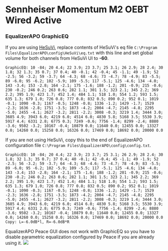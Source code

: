 # Sennheiser Momentum M2 OEBT Wired Active
### EqualizerAPO GraphicEQ
If you are using [HeSuVi](https://sourceforge.net/projects/hesuvi/), replace contents of HeSuVi's eq file `C:\Program Files\EqualizerAPO\config\HeSuVi\eq.txt` with this line and set global volume for both channels from HeSuVi UI to **-60**.
```
GraphicEQ: 10 -84; 20 4.4; 22 3.9; 23 3.7; 25 3.1; 26 2.9; 28 2.4; 30 1.8; 32 1.3; 35 0.7; 37 0.4; 40 -0.1; 42 -0.4; 45 -1.1; 49 -1.9; 52 -2.5; 56 -3.2; 59 -3.7; 64 -4.3; 68 -4.6; 73 -4.7; 78 -4.9; 83 -5.5; 89 -6.0; 95 -6.2; 102 -5.9; 109 -5.5; 117 -5.1; 125 -4.6; 134 -4.0; 143 -3.4; 153 -2.8; 164 -2.1; 175 -1.6; 188 -1.2; 201 -0.9; 215 -0.6; 230 -0.2; 246 0.2; 263 0.6; 282 1.1; 301 1.5; 323 2.1; 345 2.2; 369 2.2; 395 1.9; 423 1.7; 452 1.4; 484 1.1; 518 1.0; 554 1.2; 593 1.5; 635 1.3; 679 1.0; 726 0.8; 777 0.8; 832 0.5; 890 0.2; 952 0.1; 1019 -0.1; 1090 -0.3; 1167 -0.5; 1248 -0.8; 1336 -1.2; 1429 -1.7; 1529 -2.3; 1636 -2.8; 1751 -3.5; 1873 -4.2; 2004 -4.7; 2145 -4.8; 2295 -5.0; 2455 -4.1; 2627 -3.2; 2811 -2.2; 3008 -0.3; 3219 1.4; 3444 3.0; 3685 4.9; 3943 6.0; 4219 6.0; 4514 6.0; 4830 5.8; 5168 3.5; 5530 3.9; 5917 4.4; 6331 2.8; 6775 0.3; 7249 -0.6; 7756 -1.4; 8299 -2.4; 8880 -3.6; 9502 -3.2; 10167 -0.4; 10879 0.0; 11640 0.0; 12455 0.0; 13327 0.0; 14260 0.0; 15258 0.0; 16326 0.0; 17469 0.0; 18692 0.0; 20000 0.0
```
If you are not using HeSuVi, copy this to the end of EqualizerAPO configuration file `C:\Program Files\EqualizerAPO\config\config.txt`.
```
GraphicEQ: 10 -84; 20 4.4; 22 3.9; 23 3.7; 25 3.1; 26 2.9; 28 2.4; 30 1.8; 32 1.3; 35 0.7; 37 0.4; 40 -0.1; 42 -0.4; 45 -1.1; 49 -1.9; 52 -2.5; 56 -3.2; 59 -3.7; 64 -4.3; 68 -4.6; 73 -4.7; 78 -4.9; 83 -5.5; 89 -6.0; 95 -6.2; 102 -5.9; 109 -5.5; 117 -5.1; 125 -4.6; 134 -4.0; 143 -3.4; 153 -2.8; 164 -2.1; 175 -1.6; 188 -1.2; 201 -0.9; 215 -0.6; 230 -0.2; 246 0.2; 263 0.6; 282 1.1; 301 1.5; 323 2.1; 345 2.2; 369 2.2; 395 1.9; 423 1.7; 452 1.4; 484 1.1; 518 1.0; 554 1.2; 593 1.5; 635 1.3; 679 1.0; 726 0.8; 777 0.8; 832 0.5; 890 0.2; 952 0.1; 1019 -0.1; 1090 -0.3; 1167 -0.5; 1248 -0.8; 1336 -1.2; 1429 -1.7; 1529 -2.3; 1636 -2.8; 1751 -3.5; 1873 -4.2; 2004 -4.7; 2145 -4.8; 2295 -5.0; 2455 -4.1; 2627 -3.2; 2811 -2.2; 3008 -0.3; 3219 1.4; 3444 3.0; 3685 4.9; 3943 6.0; 4219 6.0; 4514 6.0; 4830 5.8; 5168 3.5; 5530 3.9; 5917 4.4; 6331 2.8; 6775 0.3; 7249 -0.6; 7756 -1.4; 8299 -2.4; 8880 -3.6; 9502 -3.2; 10167 -0.4; 10879 0.0; 11640 0.0; 12455 0.0; 13327 0.0; 14260 0.0; 15258 0.0; 16326 0.0; 17469 0.0; 18692 0.0; 20000 0.0
Copy: L=-6.0dB*l, R=-6.0dB*R
```
EqualizerAPO Peace GUI does not work with GraphicEQ so you have to disable parametric equalization configured by Peace if you are already using it.
![](https://raw.githubusercontent.com/jaakkopasanen/AutoEq/master/results/Innerfidelity%202017/innerfidelity/onear/Sennheiser%20Momentum%20M2%20OEBT%20Wired%20Active/Sennheiser%20Momentum%20M2%20OEBT%20Wired%20Active.png)

